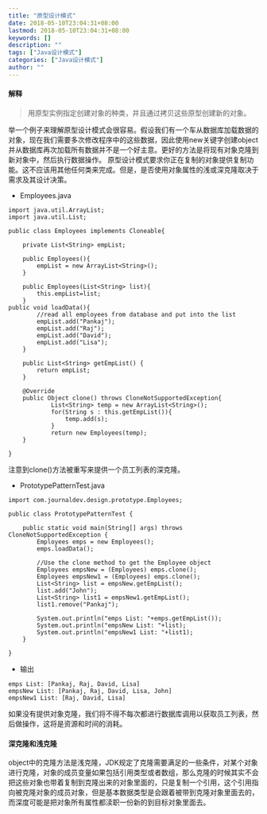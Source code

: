 ```yaml
---
title: "原型设计模式"
date: 2018-05-10T23:04:31+08:00
lastmod: 2018-05-10T23:04:31+08:00
keywords: []
description: ""
tags: ["Java设计模式"]
categories: ["Java设计模式"]
author: ""
---
```

#### 解释
> 用原型实例指定创建对象的种类，并且通过拷贝这些原型创建新的对象。

 举一个例子来理解原型设计模式会很容易。假设我们有一个车从数据库加载数据的对象，现在我们需要多次修改程序中的这些数据，因此使用new关键字创建object并从数据库再次加载所有数据并不是一个好主意。更好的方法是将现有对象克隆到新对象中，然后执行数据操作。
 原型设计模式要求你正在复制的对象提供复制功能。这不应该用其他任何类来完成。但是，是否使用对象属性的浅或深克隆取决于需求及其设计决策。

* Employees.java

```
import java.util.ArrayList;
import java.util.List;

public class Employees implements Cloneable{

    private List<String> empList;
    
    public Employees(){
        empList = new ArrayList<String>();
    }
    
    public Employees(List<String> list){
        this.empList=list;
    }
public void loadData(){
        //read all employees from database and put into the list
        empList.add("Pankaj");
        empList.add("Raj");
        empList.add("David");
        empList.add("Lisa");
    }
    
    public List<String> getEmpList() {
        return empList;
    }

    @Override
    public Object clone() throws CloneNotSupportedException{
            List<String> temp = new ArrayList<String>();
            for(String s : this.getEmpList()){
                temp.add(s);
            }
            return new Employees(temp);
    }
    
}
```
 
 注意到clone()方法被重写来提供一个员工列表的深克隆。

* PrototypePatternTest.java

```
import com.journaldev.design.prototype.Employees;

public class PrototypePatternTest {

    public static void main(String[] args) throws CloneNotSupportedException {
        Employees emps = new Employees();
        emps.loadData();
        
        //Use the clone method to get the Employee object
        Employees empsNew = (Employees) emps.clone();
        Employees empsNew1 = (Employees) emps.clone();
        List<String> list = empsNew.getEmpList();
        list.add("John");
        List<String> list1 = empsNew1.getEmpList();
        list1.remove("Pankaj");
        
        System.out.println("emps List: "+emps.getEmpList());
        System.out.println("empsNew List: "+list);
        System.out.println("empsNew1 List: "+list1);
    }

}
```

* 输出

```
emps List: [Pankaj, Raj, David, Lisa]
empsNew List: [Pankaj, Raj, David, Lisa, John]
empsNew1 List: [Raj, David, Lisa]
```

如果没有提供对象克隆，我们将不得不每次都进行数据库调用以获取员工列表，然后做操作，这将是资源和时间的消耗。

#### 深克隆和浅克隆

object中的克隆方法是浅克隆，JDK规定了克隆需要满足的一些条件，对某个对象进行克隆，对象的成员变量如果包括引用类型或者数组，那么克隆的时候其实不会把这些对象也带着复制到克隆出来的对象里面的，只是复制一个引用，这个引用指向被克隆对象的成员对象，但是基本数据类型是会跟着被带到克隆对象里面去的，而深度可能是把对象所有属性都渎职一份新的到目标对象里面去。

